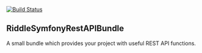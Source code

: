 [![Build Status](https://travis-ci.org/riddle-com/RiddleSymfonyRestAPIBundle.svg?branch=4.4)](https://travis-ci.org/riddle-com/RiddleSymfonyRestAPIBundle)

## RiddleSymfonyRestAPIBundle
A small bundle which provides your project with useful REST API functions.
